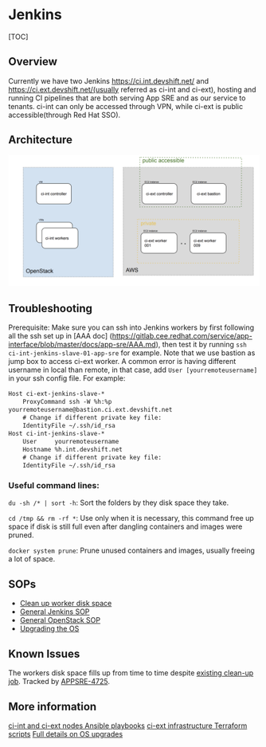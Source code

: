 # Jenkins

[TOC]

## Overview

Currently we have two Jenkins https://ci.int.devshift.net/ and https://ci.ext.devshift.net/(usually referred as ci-int and ci-ext), hosting and running CI pipelines that are both serving App SRE and as our service to tenants. ci-int can only be accessed through VPN, while ci-ext is public accessible(through Red Hat SSO).

## Architecture


![AppSRE Jenkins](img/jenkins.png "App SRE Jenkins Architecture")


## Troubleshooting

Prerequisite: Make sure you can ssh into Jenkins workers by first following all the ssh set up in [AAA doc] (https://gitlab.cee.redhat.com/service/app-interface/blob/master/docs/app-sre/AAA.md), then test it by running `ssh ci-int-jenkins-slave-01-app-sre` for example. Note that we use bastion as jump box to access ci-ext worker. A common error is having different username in local than remote, in that case, add `User [yourremoteusername]` in your ssh config file. For example:
```
Host ci-ext-jenkins-slave-*
    ProxyCommand ssh -W %h:%p yourremoteusername@bastion.ci.ext.devshift.net
    # Change if different private key file:
    IdentityFile ~/.ssh/id_rsa
Host ci-int-jenkins-slave-*
    User     yourremoteusername
    Hostname %h.int.devshift.net
    # Change if different private key file:
    IdentityFile ~/.ssh/id_rsa
```

### Useful command lines:

`du -sh /* | sort -h`: Sort the folders by they disk space they take. 

`cd /tmp && rm -rf *`: Use only when it is necessary, this command free up space if disk is still full even after dangling containers and images were pruned.

`docker system prune`: Prune unused containers and images, usually freeing a lot of space.

## SOPs

* [Clean up worker disk space](/docs/app-sre/sop/jenkins-vda-storage.md)
* [General Jenkins SOP](/docs/app-sre/sop/jenkins.md)
* [General OpenStack SOP](/docs/app-sre/sop/openstack-ci-int.md)
* [Upgrading the OS](/docs/app-sre/sop/jenkins-os-upgrade.md)

## Known Issues

The workers disk space fills up from time to time despite [existing clean-up job](https://ci.int.devshift.net/job/jenkins-slaves-cleanup/2545/console). Tracked by [APPSRE-4725](https://issues.redhat.com/browse/APPSRE-4725).

## More information

[ci-int and ci-ext nodes Ansible playbooks](https://gitlab.cee.redhat.com/app-sre/infra/-/tree/master/ansible/playbooks)
[ci-ext infrastructure Terraform scripts](https://gitlab.cee.redhat.com/app-sre/infra/-/tree/master/terraform/app-sre/ci.ext)
[Full details on OS upgrades](jenkins-os-upgrade.md)
